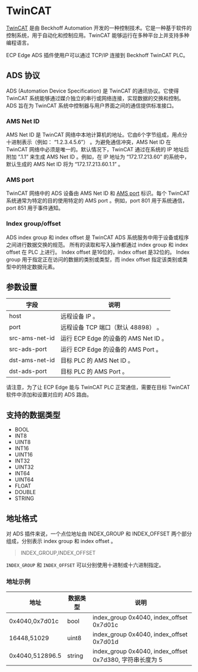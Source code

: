# TwinCAT

[TwinCAT](https://www.beckhoff.com.cn/zh-cn/products/automation/twincat/) 是由 Beckhoff Automation 开发的一种控制技术。它是一种基于软件的控制系统，用于自动化和控制应用。TwinCAT 能够运行在多种平台上并支持多种编程语言。

ECP Edge ADS 插件使用户可以通过 TCP/IP 连接到 Beckhoff TwinCAT PLC。

## ADS 协议

ADS (Automation Device Specification) 是 TwinCAT 的通讯协议。它使得 TwinCAT 系统能够通过媒介独立的串行或网络连接，实现数据的交换和控制。ADS 旨在为 TwinCAT 系统中控制器与用户界面之间的通信提供标准接口。

### AMS Net ID

AMS Net ID 是 TwinCAT 网络中本地计算机的地址。它由6个字节组成，用点分十进制表示（例如： “1.2.3.4.5.6”） 。为避免通信冲突，AMS Net ID 在 TwinCAT 网络中必须是唯一的。默认情况下，TwinCAT 通过在系统的 IP 地址后附加 “.1.1” 来生成 AMS Net ID 。例如，在 IP 地址为 “172.17.213.60” 的系统中， 默认生成的 AMS Net ID 将为 “172.17.213.60.1.1” 。

### AMS port

TwinCAT 网络中的 ADS 设备由 AMS Net ID 和 [AMS port] 标识。每个 TwinCAT 系统通常为特定的目的使用特定的 AMS port 。例如，port 801 用于系统通信，port 851 用于事件通知。

### Index group/offset

ADS index group 和 index offset 是 TwinCAT ADS 系统服务中用于设备或程序之间进行数据交换的规范。
所有的读取和写入操作都通过 index group 和 index offset 在 PLC 上进行。
Index offset 是16位的，index offset 是32位的。
Index group 用于指定正在访问的数据的类别或类型，而 index offset 指定该类别或类型中的特定数据元素。

## 参数设置

| 字段           | 说明                                 |
| -------------- | ------------------------------------ |
| host           | 远程设备 IP 。                       |
| port           | 远程设备 TCP 端口（默认 48898） 。   |
| src-ams-net-id | 运行 ECP Edge 的设备的 AMS Net ID 。 |
| src-ads-port   | 运行 ECP Edge 的设备的 AMS Port 。   |
| dst-ams-net-id | 目标 PLC 的 AMS Net ID 。            |
| dst-ads-port   | 目标 PLC 的 AMS Port 。              |

请注意，为了让 ECP Edge 能与 TwinCAT PLC 正常通信，需要在目标 TwinCAT 软件中添加和设置对应的 ADS 路由。

## 支持的数据类型

* BOOL
* INT8
* UINT8
* INT16
* UINT16
* INT32
* UINT32
* INT64
* UINT64
* FLOAT
* DOUBLE
* STRING

## 地址格式

对 ADS 插件来说，一个点位地址由 INDEX_GROUP 和 INDEX_OFFSET 两个部分组成，分别表示 index group 和 index offset 。

> <span>INDEX_GROUP,INDEX_OFFSET</span>

`INDEX_GROUP` 和 `INDEX_OFFSET` 可以分别使用十进制或十六进制指定。

### 地址示例

| 地址            | 数据类型           | 说明                        |
| --------------- | ------------------ | --------------------------------------------------------- |
| 0x4040,0x7d01c  | bool               | index_group 0x4040, index_offset 0x7d01c                  |
| 16448,51029     | uint8              | index_group 0x4040, index_offset 0x7d01d                  |
| 0x4040,512896.5 | string             | index_group 0x4040, index_offset 0x7d380, 字符串长度为 5  |

[TwinCAT]: https://www.beckhoff.com/en-us/products/automation/twincat/
[ADS]: https://infosys.beckhoff.com/english.php?content=../content/1033/tcadscommon/12440276875.html
[AMS Net ID]: https://infosys.beckhoff.com/english.php?content=../content/1033/tc3_userinterface/3813966475.html
[AMS port]: https://infosys.beckhoff.com/english.php?content=../content/1033/tcplclib_tc2_system/31064331.html
[index group 和 index offset]: https://infosys.beckhoff.com/english.php?content=../content/1033/tcadscommon/12495372427.html
